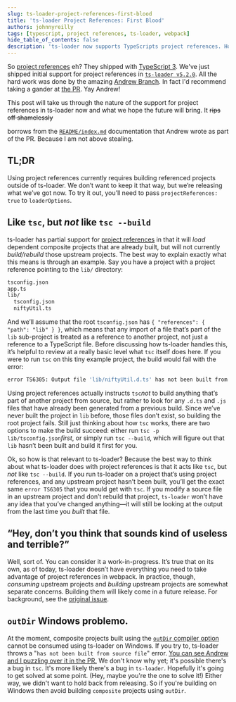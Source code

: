 ```yaml
---
slug: ts-loader-project-references-first-blood
title: 'ts-loader Project References: First Blood'
authors: johnnyreilly
tags: [typescript, project references, ts-loader, webpack]
hide_table_of_contents: false
description: 'ts-loader now supports TypeScripts project references. However, composite projects built with `outDir` on Windows cannot be consumed by ts-loader... yet'
---
```


So [project references](https://www.typescriptlang.org/docs/handbook/project-references.html) eh? They shipped with [TypeScript 3](https://blogs.msdn.microsoft.com/typescript/2018/07/30/announcing-typescript-3-0/#project-references). We've just shipped initial support for project references in [`ts-loader v5.2.0`](https://github.com/TypeStrong/ts-loader/releases/tag/v5.2.0). All the hard work was done by the amazing [Andrew Branch](https://twitter.com/atcb). In fact I'd recommend taking a gander at [the PR](https://github.com/TypeStrong/ts-loader/pull/817). Yay Andrew!

<!--truncate-->

This post will take us through the nature of the support for project references in ts-loader now and what we hope the future will bring. It <strike>rips off shamelessly</strike>

borrows from the [`README/index.md`](https://github.com/TypeStrong/ts-loader#projectreferences-boolean-defaultfalse) documentation that Andrew wrote as part of the PR. Because I am not above stealing.

## TL;DR

Using project references currently requires building referenced projects outside of ts-loader. We don’t want to keep it that way, but we’re releasing what we’ve got now. To try it out, you’ll need to pass `projectReferences: true` to `loaderOptions`.

## Like `tsc`, but _not_ like `tsc --build`

ts-loader has partial support for [project references](https://www.typescriptlang.org/docs/handbook/project-references.html) in that it will _load_ dependent composite projects that are already built, but will not currently _build/rebuild_ those upstream projects. The best way to explain exactly what this means is through an example. Say you have a project with a project reference pointing to the `lib/` directory:

```sh
tsconfig.json
app.ts
lib/
  tsconfig.json
  niftyUtil.ts
```

And we’ll assume that the root `tsconfig.json` has `{ "references": { "path": "lib" } }`, which means that any import of a file that’s part of the `lib` sub-project is treated as a reference to another project, not just a reference to a TypeScript file. Before discussing how ts-loader handles this, it’s helpful to review at a really basic level what `tsc` itself does here. If you were to run `tsc` on this tiny example project, the build would fail with the error:

```sh
error TS6305: Output file 'lib/niftyUtil.d.ts' has not been built from source file 'lib/niftyUtil.ts'.
```

Using project references actually instructs `tsc`_not_ to build anything that’s part of another project from source, but rather to look for any `.d.ts` and `.js` files that have already been generated from a previous build. Since we’ve never built the project in `lib` before, those files don’t exist, so building the root project fails. Still just thinking about how `tsc` works, there are two options to make the build succeed: either run `tsc -p lib/tsconfig.json`_first_, or simply run `tsc --build`, which will figure out that `lib` hasn’t been built and build it first for you.

Ok, so how is that relevant to ts-loader? Because the best way to think about what ts-loader does with project references is that it acts like `tsc`, but _not_ like `tsc --build`. If you run ts-loader on a project that’s using project references, and any upstream project hasn’t been built, you’ll get the exact same `error TS6305` that you would get with `tsc`. If you modify a source file in an upstream project and don’t rebuild that project, `ts-loader` won’t have any idea that you’ve changed anything—it will still be looking at the output from the last time you _built_ that file.

## “Hey, don’t you think that sounds kind of useless and terrible?”

Well, sort of. You can consider it a work-in-progress. It’s true that on its own, as of today, ts-loader doesn’t have everything you need to take advantage of project references in webpack. In practice, though, _consuming_ upstream projects and _building_ upstream projects are somewhat separate concerns. Building them will likely come in a future release. For background, see the [original issue](https://github.com/TypeStrong/ts-loader/issues/815).

## `outDir` Windows problemo.

At the moment, composite projects built using the [`outDir` compiler option](https://www.typescriptlang.org/docs/handbook/compiler-options.html) cannot be consumed using ts-loader on Windows. If you try to, ts-loader throws a "`has not been built from source file`" error. [You can see Andrew and I puzzling over it in the PR.](https://github.com/TypeStrong/ts-loader/pull/817#issuecomment-422245998) We don't know why yet; it's possible there's a bug in `tsc`. It's more likely there's a bug in `ts-loader`. Hopefully it's going to get solved at some point. (Hey, maybe you're the one to solve it!) Either way, we didn't want to hold back from releasing. So if you're building on Windows then avoid building `composite` projects using `outDir`.

